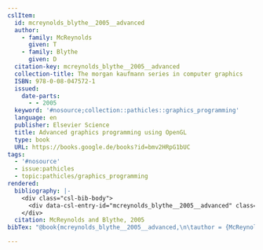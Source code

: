```yaml
---
cslItem:
  id: mcreynolds_blythe__2005__advanced
  author:
    - family: McReynolds
      given: T
    - family: Blythe
      given: D
  citation-key: mcreynolds_blythe__2005__advanced
  collection-title: The morgan kaufmann series in computer graphics
  ISBN: 978-0-08-047572-1
  issued:
    date-parts:
      - - 2005
  keyword: '#nosource;collection::pathicles::graphics_programming'
  language: en
  publisher: Elsevier Science
  title: Advanced graphics programming using OpenGL
  type: book
  URL: https://books.google.de/books?id=bmv2HRpG1bUC
tags:
  - '#nosource'
  - issue:pathicles
  - topic:pathicles/graphics_programming
rendered:
  bibliography: |-
    <div class="csl-bib-body">
      <div data-csl-entry-id="mcreynolds_blythe__2005__advanced" class="csl-entry">McReynolds, T. and Blythe, D. 2005 <i>Advanced graphics programming using OpenGL</i>. Elsevier Science (The morgan kaufmann series in computer graphics). Available at: https://books.google.de/books?id=bmv2HRpG1bUC.</div>
    </div>
  citation: McReynolds and Blythe, 2005
bibTex: "@book{mcreynolds_blythe__2005__advanced,\n\tauthor = {McReynolds, T and Blythe, D},\n\tseries = {The morgan kaufmann series in computer graphics},\n\tyear = {2005},\n\tpublisher = {Elsevier Science},\n\ttitle = {Advanced graphics programming using {OpenGL}},\n}\n\n"

---
```

